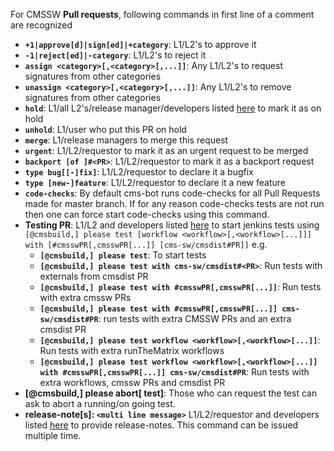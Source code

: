 For CMSSW **Pull requests**, following commands in first line of a comment are recognized
- **```+1|approve[d]|sign[ed]|+category```**: L1/L2's to approve it
- **```-1|reject[ed]|-category```**: L1/L2's to reject it
- **```assign <category>[,<category>[,...]]```**: Any L1/L2's to request signatures from other categories
- **```unassign <category>[,<category>[,...]]```**: Any L1/L2's to remove signatures from other categories
- **```hold```**: L1/all L2's/release manager/developers listed <a href="https://github.com/cms-sw/cms-bot/blob/master/categories.py#L11">here</a> to mark it as on hold
- **```unhold```**: L1/user who put this PR on hold
- **```merge```**: L1/release managers to merge this request
- **```urgent```**: L1/L2/requestor to mark it as an urgent request to be merged
- **```backport [of ]#<PR>```**: L1/L2/requestor to mark it as a backport request
- **```type bug[[-]fix]```**: L1/L2/requestor to declare it a bugfix
- **```type [new-]feature```**: L1/L2/requestor to declare it a new feature
- **```code-checks```**: By default cms-bot runs code-checks for all Pull Requests made for master branch. If for any reason code-checks tests are not run then one can force start code-checks using this command.
- **Testing PR**: L1/L2 and developers listed <a href="https://github.com/cms-sw/cms-bot/blob/master/categories.py#L12">here</a> to start jenkins tests using ```[@cmsbuild,] please test [workflow <workflow>[,<workflow>[...]]] with [#cmsswPR[,cmsswPR[...]] [cms-sw/cmsdist#PR]]``` e.g. 
  - **```[@cmsbuild,] please test```**: To start tests
  - **```[@cmsbuild,] please test with cms-sw/cmsdist#<PR>```**: Run tests with externals from cmsdist PR
  - **```[@cmsbuild,] please test with #cmsswPR[,cmsswPR[...]]```**: Run tests with extra cmssw PRs
  - **```[@cmsbuild,] please test with #cmsswPR[,cmsswPR[...]] cms-sw/cmsdist#PR```**: run tests with extra CMSSW PRs and an extra cmsdist PR
  - **```[@cmsbuild,] please test workflow <workflow>[,<workflow>[...]]```**: Run tests with extra runTheMatrix workflows
  - **```[@cmsbuild,] please test workflow <workflow>[,<workflow>[...]] with #cmsswPR[,cmsswPR[...]] cms-sw/cmsdist#PR```**: Run tests with extra workflows, cmssw PRs and cmsdist PR
- **[@cmsbuild,] please abort[ test]**: Those who can request the test can ask to abort a running/on going test.
- **release-note[s]: ```<multi line message>```**
L1/L2/requestor and developers listed <a href="https://github.com/cms-sw/cms-bot/blob/master/categories.py#L12">here</a> to provide release-notes. This command can be issued multiple time.
